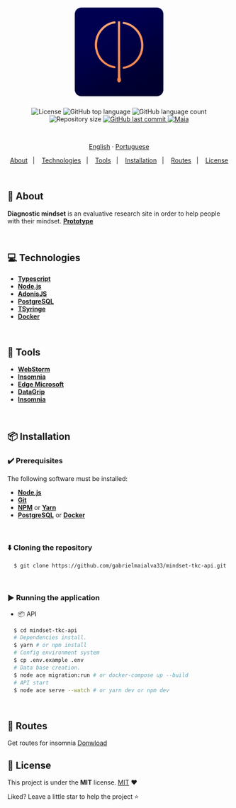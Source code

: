 <h1 align="center">
  <img src=".github/assets/images/tkc2.png" height="200px" alt="TKC">
</h1>

<p align="center">
  <img src="https://img.shields.io/github/license/gabrielmaialva33/mindset-tkc-api?color=00b8d3?style=flat&logo=appveyor" alt="License" />
  <img src="https://img.shields.io/github/languages/top/gabrielmaialva33/mindset-tkc-api?style=flat&logo=appveyor" alt="GitHub top language" >
  <img src="https://img.shields.io/github/languages/count/gabrielmaialva33/mindset-tkc-api?style=flat&logo=appveyor" alt="GitHub language count" >
  <img src="https://img.shields.io/github/repo-size/gabrielmaialva33/mindset-tkc-api?style=flat&logo=appveyor" alt="Repository size" >
  <a href="https://github.com/gabrielmaialva33/mindset-tkc-api/commits/master">
    <img src="https://img.shields.io/github/last-commit/gabrielmaialva33/mindset-tkc-api?style=flat&logo=appveyor" alt="GitHub last commit" >
    <img src="https://img.shields.io/badge/made%20by-Maia-15c3d6?style=flat&logo=appveyor" alt="Maia" >  
  </a>
</p>

<br>

<p align="center">
    <a href="README.md">English</a>
    ·
    <a href="README-pt.md">Portuguese</a>
</p>

<p align="center">
  <a href="#bookmark-about">About</a>&nbsp;&nbsp;&nbsp;|&nbsp;&nbsp;&nbsp;
  <a href="#computer-technologies">Technologies</a>&nbsp;&nbsp;&nbsp;|&nbsp;&nbsp;&nbsp;
  <a href="#wrench-tools">Tools</a>&nbsp;&nbsp;&nbsp;|&nbsp;&nbsp;&nbsp;
  <a href="#package-installation">Installation</a>&nbsp;&nbsp;&nbsp;|&nbsp;&nbsp;&nbsp;
  <a href="#twisted_rightwards_arrows-routes">Routes</a>&nbsp;&nbsp;&nbsp;|&nbsp;&nbsp;&nbsp;
  <a href="#memo-license">License</a>
</p>

<br>

## :bookmark: About

**Diagnostic mindset** is an evaluative research site in order to help people with their mindset.
**[Prototype](https://xd.adobe.com/view/1cd00465-5018-4347-94a0-cea970e02810-4983/)**

<br>

## :computer: Technologies

- **[Typescript](https://www.typescriptlang.org/)**
- **[Node.js](https://nodejs.org/)**
- **[AdonisJS](https://adonisjs.com/)**
- **[PostgreSQL](https://www.postgresql.org/)**
- **[TSyringe](https://github.com/microsoft/tsyringe/)**
- **[Docker](https://www.docker.com/)**

<br>

## :wrench: Tools

- **[WebStorm](https://www.jetbrains.com/webstorm/)**
- **[Insomnia](https://insomnia.rest/)**
- **[Edge Microsoft](https://www.microsoft.com/en-us/edge/)**
- **[DataGrip](https://www.jetbrains.com/datagrip/)**
- **[Insomnia](https://insomnia.rest)**

<br>

## :package: Installation

### :heavy_check_mark: **Prerequisites**

The following software must be installed:

- **[Node.js](https://nodejs.org/en/)**
- **[Git](https://git-scm.com/)**
- **[NPM](https://www.npmjs.com/)** or **[Yarn](https://yarnpkg.com/)**
- **[PostgreSQL](https://www.postgresql.org/download/)** or **[Docker](https://www.docker.com/get-started/)**

<br>

### :arrow_down: **Cloning the repository**

```sh
  $ git clone https://github.com/gabrielmaialva33/mindset-tkc-api.git
```

<br>

### :arrow_forward: **Running the application**

- :package: API

```sh
  $ cd mindset-tkc-api
  # Dependencies install.
  $ yarn # or npm install
  # Config environment system
  $ cp .env.example .env
  # Data base creation.
  $ node ace migration:run # or docker-compose up --build 
  # API start
  $ node ace serve --watch # or yarn dev or npm dev
```

<br>

## :twisted_rightwards_arrows: Routes

Get routes for insomnia [Donwload](https://raw.githubusercontent.com/gabrielmaialva33/mindset-tkc-api/master/.github/assets/insomnia/Insomnia.json.zip)

## :memo: License

This project is under the **MIT** license. [MIT](./LICENSE) ❤️

Liked? Leave a little star to help the project ⭐
